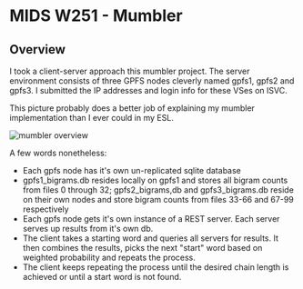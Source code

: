 # MIDS W251 - Mumbler

## Overview
I took a client-server approach this mumbler project. The server environment consists of three GPFS nodes cleverly named gpfs1, gpfs2 and gpfs3. I submitted the IP addresses and login info for these VSes on ISVC.

This picture probably does a better job of explaining my mumbler implementation than I ever could in my ESL.

![mumbler overview](https://github.com/jhabib/midsmumbler/blob/master/midsmumbler.png?raw=true "mumbler overview")

A few words nonetheless:
* Each gpfs node has it's own un-replicated sqlite database 
* gpfs1_bigrams.db resides locally on gpfs1 and stores all bigram counts from files 0 through 32; gpfs2_bigrams,db and gpfs3_bigrams.db reside on their own nodes and store bigram counts from files 33-66 and 67-99 respectively
* Each gpfs node gets it's own instance of a REST server. Each server serves up results from it's own db.
* The client takes a starting word and queries all servers for results. It then combines the results, picks the next "start" word based on weighted probability and repeats the process.
* The client keeps repeating the process until the desired chain length is achieved or until a start word is not found.

